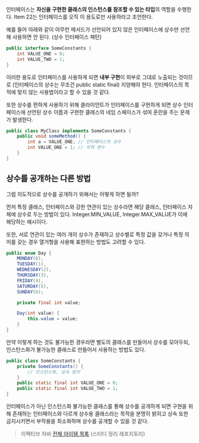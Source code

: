 인터페이스는 **자신을 구현한 클래스의 인스턴스를 참조할 수 있는 타입**의 역할을 수행한다. Item 22는 인터페이스를 오직 이 용도로만 사용하라고 조언한다.

예를 들어 아래와 같이 아무런 메서드가 선언되어 있지 않은 인터페이스에 상수만 선언해 사용하면 안 된다. (상수 인터페이스 패턴)

```java
public interface SomeConstants {
    int VALUE_ONE = 0;
    int VALUE_TWO = 1;
}
```

이러한 용도로 인터페이스를 사용하게 되면 **내부 구현**이 외부로 그대로 노출되는 것이므로 (인터페이스의 상수는 무조건 public static final) 지양해야 한다. 인터페이스의 목적에 맞지 않는 사용법이라고 할 수 있을 것 같다.

또한 상수를 편하게 사용하기 위해 클라이언트가 인터페이스를 구현하게 되면 상수 인터페이스에 선언된 상수 이름과 구현한 클래스의 네임 스페이스가 섞여 혼란을 주는 문제가 발생한다.

```java
public class MyClass implements SomeConstants {
    public void someMethod() {
        int a = VALUE_ONE; // 인터페이스의 상수
        int VALUE_ONE = 1; // 지역 변수
    }
}
```

## 상수를 공개하는 다른 방법

그럼 의도적으로 상수를 공개하기 위해서는 어떻게 하면 될까?

먼저 특정 클래스, 인터페이스와 강한 연관이 있는 상수라면 해당 클래스, 인터페이스 자체에 상수로 두는 방법이 있다. Integer.MIN_VALUE, Integer.MAX_VALUE가 이에 해당하는 예시이다.

또한, 서로 연관이 있는 여러 개의 상수가 존재하고 상수별로 특정 값을 갖거나 특정 의미를 갖는 경우 열거형을 사용해 표현하는 방법도 고려할 수 있다.

```java
public enum Day {
    MONDAY(0),
    TUESDAY(1),
    WEDNESDAY(2),
    THURSDAY(3),
    FRIDAY(4),
    SATURDAY(5),
    SUNDAY(6);

    private final int value;

    Day(int value) {
        this.value = value;
    }
}
```

만약 이렇게 하는 것도 불가능한 경우라면 별도의 클래스를 만들어서 상수를 모아두되, 인스턴스화가 불가능한 클래스로 만들어서 사용하는 방법도 있다.

```java
public class SomeConstants {
    private SomeConstants() {
		// 인스턴스화, 상속 방지
    }
    public static final int VALUE_ONE = 0;
    public static final int VALUE_TWO = 1;
}
```

인터페이스가 아닌 인스턴스화 불가능한 클래스를 통해 상수를 공개하게 되면 구현을 위해 존재하는 인터페이스와 다르게 상수용 클래스라는 목적을 분명히 밝히고 상속 또한 금지시키면서 부작용을 최소화하며 상수를 공개할 수 있을 것 같다.

>    이펙티브 자바 [전체 아이템 목록](https://github.com/2023-java-study/book-study/tree/main/%EC%9D%B4%ED%8E%99%ED%8B%B0%EB%B8%8C_%EC%9E%90%EB%B0%94) (스터디 정리 레포지토리)